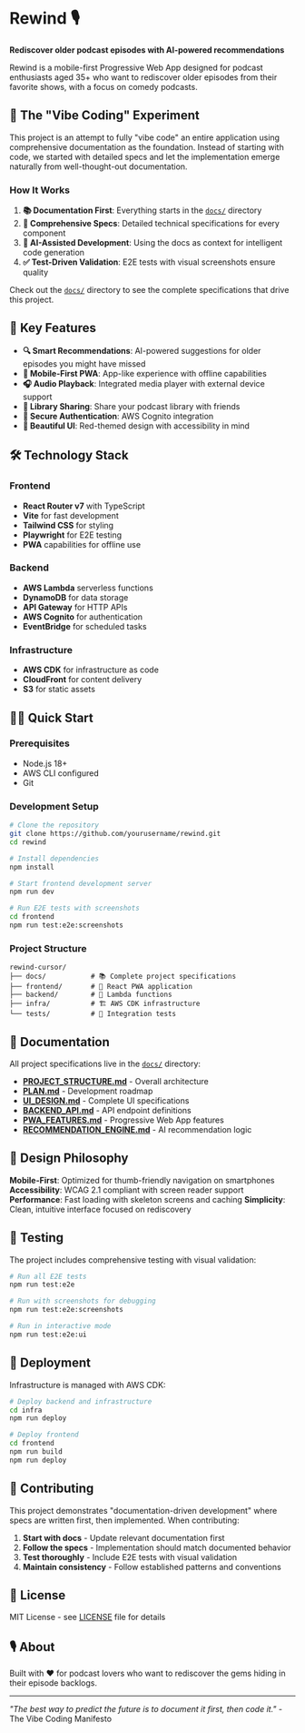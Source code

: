 # Rewind 🎙️

**Rediscover older podcast episodes with AI-powered recommendations**

Rewind is a mobile-first Progressive Web App designed for podcast enthusiasts aged 35+ who want to rediscover older episodes from their favorite shows, with a focus on comedy podcasts.

## 🚀 The "Vibe Coding" Experiment

This project is an attempt to fully "vibe code" an entire application using comprehensive documentation as the foundation. Instead of starting with code, we started with detailed specs and let the implementation emerge naturally from well-thought-out documentation.

### How It Works

1. **📚 Documentation First**: Everything starts in the [`docs/`](docs/) directory
2. **🎯 Comprehensive Specs**: Detailed technical specifications for every component
3. **🤖 AI-Assisted Development**: Using the docs as context for intelligent code generation
4. **✅ Test-Driven Validation**: E2E tests with visual screenshots ensure quality

Check out the [`docs/`](docs/) directory to see the complete specifications that drive this project.

## 🎯 Key Features

- **🔍 Smart Recommendations**: AI-powered suggestions for older episodes you might have missed
- **📱 Mobile-First PWA**: App-like experience with offline capabilities
- **🎧 Audio Playback**: Integrated media player with external device support
- **🤝 Library Sharing**: Share your podcast library with friends
- **🔐 Secure Authentication**: AWS Cognito integration
- **🎨 Beautiful UI**: Red-themed design with accessibility in mind

## 🛠️ Technology Stack

### Frontend
- **React Router v7** with TypeScript
- **Vite** for fast development
- **Tailwind CSS** for styling
- **Playwright** for E2E testing
- **PWA** capabilities for offline use

### Backend
- **AWS Lambda** serverless functions
- **DynamoDB** for data storage
- **API Gateway** for HTTP APIs
- **AWS Cognito** for authentication
- **EventBridge** for scheduled tasks

### Infrastructure
- **AWS CDK** for infrastructure as code
- **CloudFront** for content delivery
- **S3** for static assets

## 🏃‍♂️ Quick Start

### Prerequisites
- Node.js 18+
- AWS CLI configured
- Git

### Development Setup

```bash
# Clone the repository
git clone https://github.com/yourusername/rewind.git
cd rewind

# Install dependencies
npm install

# Start frontend development server
npm run dev

# Run E2E tests with screenshots
cd frontend
npm run test:e2e:screenshots
```

### Project Structure

```
rewind-cursor/
├── docs/           # 📚 Complete project specifications
├── frontend/       # 📱 React PWA application
├── backend/        # 🔧 Lambda functions
├── infra/          # 🏗️ AWS CDK infrastructure
└── tests/          # 🧪 Integration tests
```

## 📖 Documentation

All project specifications live in the [`docs/`](docs/) directory:

- **[PROJECT_STRUCTURE.md](docs/PROJECT_STRUCTURE.md)** - Overall architecture
- **[PLAN.md](docs/PLAN.md)** - Development roadmap
- **[UI_DESIGN.md](docs/UI_DESIGN.md)** - Complete UI specifications
- **[BACKEND_API.md](docs/BACKEND_API.md)** - API endpoint definitions
- **[PWA_FEATURES.md](docs/PWA_FEATURES.md)** - Progressive Web App features
- **[RECOMMENDATION_ENGINE.md](docs/RECOMMENDATION_ENGINE.md)** - AI recommendation logic

## 🎨 Design Philosophy

**Mobile-First**: Optimized for thumb-friendly navigation on smartphones
**Accessibility**: WCAG 2.1 compliant with screen reader support
**Performance**: Fast loading with skeleton screens and caching
**Simplicity**: Clean, intuitive interface focused on rediscovery

## 🧪 Testing

The project includes comprehensive testing with visual validation:

```bash
# Run all E2E tests
npm run test:e2e

# Run with screenshots for debugging
npm run test:e2e:screenshots

# Run in interactive mode
npm run test:e2e:ui
```

## 🚀 Deployment

Infrastructure is managed with AWS CDK:

```bash
# Deploy backend and infrastructure
cd infra
npm run deploy

# Deploy frontend
cd frontend
npm run build
npm run deploy
```

## 🤝 Contributing

This project demonstrates "documentation-driven development" where specs are written first, then implemented. When contributing:

1. **Start with docs** - Update relevant documentation first
2. **Follow the specs** - Implementation should match documented behavior
3. **Test thoroughly** - Include E2E tests with visual validation
4. **Maintain consistency** - Follow established patterns and conventions

## 📝 License

MIT License - see [LICENSE](LICENSE) file for details

## 🎙️ About

Built with ❤️ for podcast lovers who want to rediscover the gems hiding in their episode backlogs.

---

*"The best way to predict the future is to document it first, then code it."* - The Vibe Coding Manifesto 